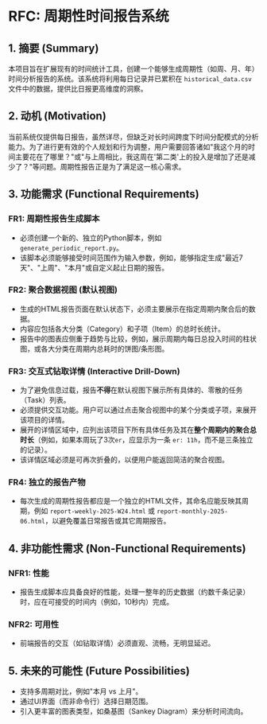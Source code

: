 # RFC: 周期性时间报告系统

## 1. 摘要 (Summary)

本项目旨在扩展现有的时间统计工具，创建一个能够生成周期性（如周、月、年）时间分析报告的系统。该系统将利用每日记录并已累积在 `historical_data.csv` 文件中的数据，提供比日报更高维度的洞察。

## 2. 动机 (Motivation)

当前系统仅提供每日报告，虽然详尽，但缺乏对长时间跨度下时间分配模式的分析能力。为了进行更有效的个人规划和行为调整，用户需要回答诸如"我这个月的时间主要花在了哪里？"或"与上周相比，我这周在'第二类'上的投入是增加了还是减少了？"等问题。周期性报告正是为了满足这一核心需求。

## 3. 功能需求 (Functional Requirements)

### FR1: 周期性报告生成脚本
-   必须创建一个新的、独立的Python脚本，例如 `generate_periodic_report.py`。
-   该脚本必须能够接受时间范围作为输入参数，例如，能够指定生成"最近7天"、"上周"、"本月"或自定义起止日期的报告。

### FR2: 聚合数据视图 (默认视图)
-   生成的HTML报告页面在默认状态下，必须主要展示在指定周期内聚合后的数据。
-   内容应包括各大分类（Category）和子项（Item）的总时长统计。
-   报告中的图表应侧重于趋势与比较，例如，展示周期内每日总投入时间的柱状图，或各大分类在周期内总耗时的饼图/条形图。

### FR3: 交互式钻取详情 (Interactive Drill-Down)
-   为了避免信息过载，报告**不得**在默认视图下展示所有具体的、零散的任务（Task）列表。
-   必须提供交互功能。用户可以通过点击聚合视图中的某个分类或子项，来展开该项目的详情。
-   展开的详情区域中，应列出该项目下所有具体任务及其在**整个周期内的聚合总时长**（例如，如果本周玩了3次`er`，应显示为一条 `er: 11h`，而不是三条独立的记录）。
-   该详情区域必须是可再次折叠的，以便用户能返回简洁的聚合视图。

### FR4: 独立的报告产物
-   每次生成的周期性报告都应是一个独立的HTML文件，其命名应能反映其周期，例如 `report-weekly-2025-W24.html` 或 `report-monthly-2025-06.html`，以避免覆盖日常报告或其它周期报告。

## 4. 非功能性需求 (Non-Functional Requirements)

### NFR1: 性能
-   报告生成脚本应具备良好的性能，处理一整年的历史数据（约数千条记录）时，应在可接受的时间内（例如，10秒内）完成。

### NFR2: 可用性
-   前端报告的交互（如钻取详情）必须直观、流畅，无明显延迟。

## 5. 未来的可能性 (Future Possibilities)
-   支持多周期对比，例如"本月 vs 上月"。
-   通过UI界面（而非命令行）选择日期范围。
-   引入更丰富的图表类型，如桑基图（Sankey Diagram）来分析时间流向。 